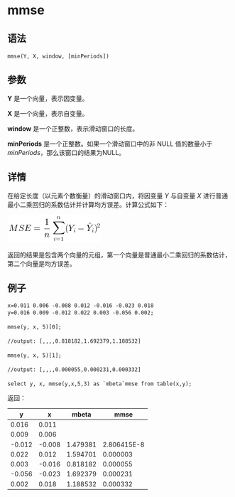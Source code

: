 # mmse

## 语法

`mmse(Y, X, window, [minPeriods])`

## 参数

**Y** 是一个向量，表示因变量。

**X** 是一个向量，表示自变量。

**window** 是一个正整数，表示滑动窗口的长度。

**minPeriods** 是一个正整数。如果一个滑动窗口中的非 NULL 值的数量小于 *minPeriods*，那么该窗口的结果为NULL。

## 详情

在给定长度（以元素个数衡量）的滑动窗口内，将因变量 *Y* 与自变量 *X*
进行普通最小二乘回归的系数估计并计算均方误差。计算公式如下：

![](../../images/mmse.png)

返回的结果是包含两个向量的元组，第一个向量是普通最小二乘回归的系数估计，第二个向量是均方误差。

## 例子

```
x=0.011 0.006 -0.008 0.012 -0.016 -0.023 0.018
y=0.016 0.009 -0.012 0.022 0.003 -0.056 0.002;

mmse(y, x, 5)[0];

//output: [,,,,0.818182,1.692379,1.188532]

mmse(y, x, 5)[1];

//output: [,,,,0.000055,0.000231,0.000332]

select y, x, mmse(y,x,5,3) as `mbeta`mmse from table(x,y);
```

返回：

| y | x | mbeta | mmse |
| --- | --- | --- | --- |
| 0.016 | 0.011 |  |  |
| 0.009 | 0.006 |  |  |
| -0.012 | -0.008 | 1.479381 | 2.806415E-8 |
| 0.022 | 0.012 | 1.594701 | 0.000003 |
| 0.003 | -0.016 | 0.818182 | 0.000055 |
| -0.056 | -0.023 | 1.692379 | 0.000231 |
| 0.002 | 0.018 | 1.188532 | 0.000332 |

